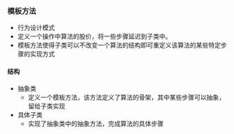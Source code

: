 ### 模板方法
+ 行为设计模式
+ 定义一个操作中算法的股价，将一些步骤延迟到子类中。
+ 模板方法使得子类可以不改变一个算法的结构即可重定义该算法的某些特定步骤的实现方式
#### 结构
+ 抽象类
    + 定义一个模板方法，该方法定义了算法的骨架，其中某些步骤可以抽象，留给子类实现
+ 具体子类
    + 实现了抽象类中的抽象方法，完成算法的具体步骤